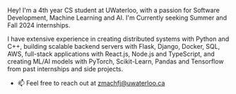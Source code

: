 Hey! I'm a 4th year CS student at UWaterloo, with a passion for Software Development, Machine Learning and AI. I'm Currently seeking Summer and Fall 2024 internships.

I have extensive experience in creating distributed systems with Python and C++, building scalable backend servers with Flask, Django, Docker, SQL, AWS, full-stack applications with React.js, Node.js and TypeScript, and creating ML/AI models with PyTorch, Scikit-Learn, Pandas and Tensorflow from past internships and side projects.

- 📫 Feel free to reach out at <a href="mailto:zmachfj@uwaterloo.ca">zmachfj@uwaterloo.ca</a>


